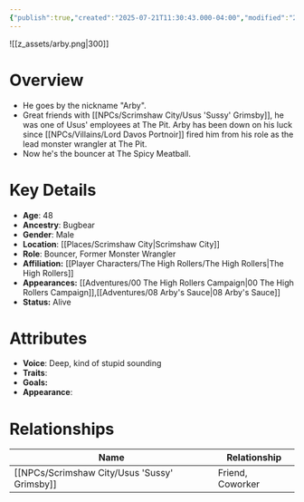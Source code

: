 ```yaml
---
{"publish":true,"created":"2025-07-21T11:30:43.000-04:00","modified":"2025-10-17T10:16:35.609-04:00","published":"2025-10-17T10:16:35.609-04:00","cssclasses":"","Age":"48","Ancestry":["Bugbear"],"Gender":"Male","Location":["[[Scrimshaw City]]"],"Role":["Bouncer, Former Monster Wrangler"],"Affiliation":["[[The High Rollers]]"],"Appearances":["[[00 The High Rollers Campaign]]","[[08 Arby's Sauce]]"],"Status":"Alive"}
---
```


![[z_assets/arby.png|300]]

# Overview
- He goes by the nickname "Arby".
- Great friends with [[NPCs/Scrimshaw City/Usus 'Sussy' Grimsby]], he was one of Usus' employees at The Pit. Arby has been down on his luck since [[NPCs/Villains/Lord Davos Portnoir]] fired him from his role as the lead monster wrangler at The Pit. 
- Now he's the bouncer at The Spicy Meatball.

# Key Details
- **Age**: 48
- **Ancestry**: Bugbear
- **Gender**: Male
- **Location**: [[Places/Scrimshaw City\|Scrimshaw City]]
- **Role**: Bouncer, Former Monster Wrangler
- **Affiliation:** [[Player Characters/The High Rollers/The High Rollers\|The High Rollers]]
- **Appearances:** [[Adventures/00 The High Rollers Campaign\|00 The High Rollers Campaign]],[[Adventures/08 Arby's Sauce\|08 Arby's Sauce]]
- **Status:** Alive

# Attributes
- **Voice**: Deep, kind of stupid sounding
- **Traits**: 
- **Goals:** 
- **Appearance**: 

# Relationships

| Name             | Relationship     |
| ---------------- | ---------------- |
| [[NPCs/Scrimshaw City/Usus 'Sussy' Grimsby]] | Friend, Coworker |

